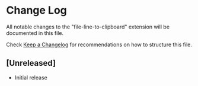 # Change Log

All notable changes to the "file-line-to-clipboard" extension will be documented in this file.

Check [Keep a Changelog](http://keepachangelog.com/) for recommendations on how to structure this file.

## [Unreleased]

- Initial release
